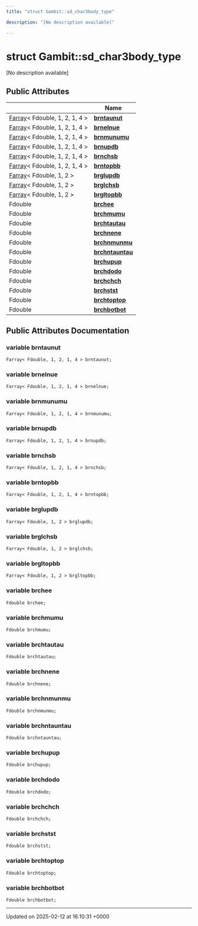 ```yaml
---
title: "struct Gambit::sd_char3body_type"

description: "[No description available]"

---
```


# struct Gambit::sd_char3body_type



[No description available]

## Public Attributes

|                | Name           |
| -------------- | -------------- |
| [Farray](/documentation/code/classes/classgambit_1_1farray/)< Fdouble, 1, 2, 1, 4 > | **[brntaunut](/documentation/code/classes/structgambit_1_1sd__char3body__type/#variable-brntaunut)**  |
| [Farray](/documentation/code/classes/classgambit_1_1farray/)< Fdouble, 1, 2, 1, 4 > | **[brnelnue](/documentation/code/classes/structgambit_1_1sd__char3body__type/#variable-brnelnue)**  |
| [Farray](/documentation/code/classes/classgambit_1_1farray/)< Fdouble, 1, 2, 1, 4 > | **[brnmunumu](/documentation/code/classes/structgambit_1_1sd__char3body__type/#variable-brnmunumu)**  |
| [Farray](/documentation/code/classes/classgambit_1_1farray/)< Fdouble, 1, 2, 1, 4 > | **[brnupdb](/documentation/code/classes/structgambit_1_1sd__char3body__type/#variable-brnupdb)**  |
| [Farray](/documentation/code/classes/classgambit_1_1farray/)< Fdouble, 1, 2, 1, 4 > | **[brnchsb](/documentation/code/classes/structgambit_1_1sd__char3body__type/#variable-brnchsb)**  |
| [Farray](/documentation/code/classes/classgambit_1_1farray/)< Fdouble, 1, 2, 1, 4 > | **[brntopbb](/documentation/code/classes/structgambit_1_1sd__char3body__type/#variable-brntopbb)**  |
| [Farray](/documentation/code/classes/classgambit_1_1farray/)< Fdouble, 1, 2 > | **[brglupdb](/documentation/code/classes/structgambit_1_1sd__char3body__type/#variable-brglupdb)**  |
| [Farray](/documentation/code/classes/classgambit_1_1farray/)< Fdouble, 1, 2 > | **[brglchsb](/documentation/code/classes/structgambit_1_1sd__char3body__type/#variable-brglchsb)**  |
| [Farray](/documentation/code/classes/classgambit_1_1farray/)< Fdouble, 1, 2 > | **[brgltopbb](/documentation/code/classes/structgambit_1_1sd__char3body__type/#variable-brgltopbb)**  |
| Fdouble | **[brchee](/documentation/code/classes/structgambit_1_1sd__char3body__type/#variable-brchee)**  |
| Fdouble | **[brchmumu](/documentation/code/classes/structgambit_1_1sd__char3body__type/#variable-brchmumu)**  |
| Fdouble | **[brchtautau](/documentation/code/classes/structgambit_1_1sd__char3body__type/#variable-brchtautau)**  |
| Fdouble | **[brchnene](/documentation/code/classes/structgambit_1_1sd__char3body__type/#variable-brchnene)**  |
| Fdouble | **[brchnmunmu](/documentation/code/classes/structgambit_1_1sd__char3body__type/#variable-brchnmunmu)**  |
| Fdouble | **[brchntauntau](/documentation/code/classes/structgambit_1_1sd__char3body__type/#variable-brchntauntau)**  |
| Fdouble | **[brchupup](/documentation/code/classes/structgambit_1_1sd__char3body__type/#variable-brchupup)**  |
| Fdouble | **[brchdodo](/documentation/code/classes/structgambit_1_1sd__char3body__type/#variable-brchdodo)**  |
| Fdouble | **[brchchch](/documentation/code/classes/structgambit_1_1sd__char3body__type/#variable-brchchch)**  |
| Fdouble | **[brchstst](/documentation/code/classes/structgambit_1_1sd__char3body__type/#variable-brchstst)**  |
| Fdouble | **[brchtoptop](/documentation/code/classes/structgambit_1_1sd__char3body__type/#variable-brchtoptop)**  |
| Fdouble | **[brchbotbot](/documentation/code/classes/structgambit_1_1sd__char3body__type/#variable-brchbotbot)**  |

## Public Attributes Documentation

### variable brntaunut

```
Farray< Fdouble, 1, 2, 1, 4 > brntaunut;
```


### variable brnelnue

```
Farray< Fdouble, 1, 2, 1, 4 > brnelnue;
```


### variable brnmunumu

```
Farray< Fdouble, 1, 2, 1, 4 > brnmunumu;
```


### variable brnupdb

```
Farray< Fdouble, 1, 2, 1, 4 > brnupdb;
```


### variable brnchsb

```
Farray< Fdouble, 1, 2, 1, 4 > brnchsb;
```


### variable brntopbb

```
Farray< Fdouble, 1, 2, 1, 4 > brntopbb;
```


### variable brglupdb

```
Farray< Fdouble, 1, 2 > brglupdb;
```


### variable brglchsb

```
Farray< Fdouble, 1, 2 > brglchsb;
```


### variable brgltopbb

```
Farray< Fdouble, 1, 2 > brgltopbb;
```


### variable brchee

```
Fdouble brchee;
```


### variable brchmumu

```
Fdouble brchmumu;
```


### variable brchtautau

```
Fdouble brchtautau;
```


### variable brchnene

```
Fdouble brchnene;
```


### variable brchnmunmu

```
Fdouble brchnmunmu;
```


### variable brchntauntau

```
Fdouble brchntauntau;
```


### variable brchupup

```
Fdouble brchupup;
```


### variable brchdodo

```
Fdouble brchdodo;
```


### variable brchchch

```
Fdouble brchchch;
```


### variable brchstst

```
Fdouble brchstst;
```


### variable brchtoptop

```
Fdouble brchtoptop;
```


### variable brchbotbot

```
Fdouble brchbotbot;
```


-------------------------------

Updated on 2025-02-12 at 16:10:31 +0000